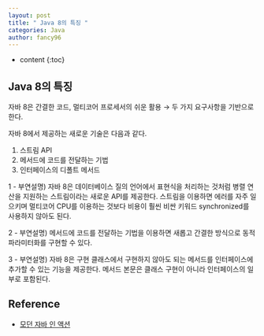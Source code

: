 ```yaml
---
layout: post
title: " Java 8의 특징 "
categories: Java
author: fancy96
---
```

* content
{:toc}


## Java 8의 특징

자바 8은 간결한 코드, 멀티코어 프로세서의 쉬운 활용 → 두 가지 요구사항을 기반으로 한다.

자바 8에서 제공하는 새로운 기술은 다음과 같다.

1. 스트림 API
2. 메서드에 코드를 전달하는 기법
3. 인터페이스의 디폴트 메서드

1 - 부연설명) 자바 8은 데이터베이스 질의 언어에서 표현식을 처리하는 것처럼 병렬 연산을 지원하는 스트림이라는 새로운 API를 제공한다. 스트림을 이용하면 에러를 자주 일으키며 멀티코어 CPU를 이용하는 것보다 비용이 훨씬 비싼 키워드 synchronized를 사용하지 않아도 된다.

2 - 부연설명) 메서드에 코드를 전달하는 기법을 이용하면 새롭고 간결한 방식으로 동적 파라미터화를 구현할 수 있다.

3 - 부연설명) 자바 8은 구현 클래스에서 구현하지 않아도 되는 메서드를 인터페이스에 추가할 수 있는 기능을 제공한다. 메서드 본문은 클래스 구현이 아니라 인터페이스의 일부로 포함된다.



## Reference

* [모던 자바 인 액션](https://product.kyobobook.co.kr/detail/S000001810171)
